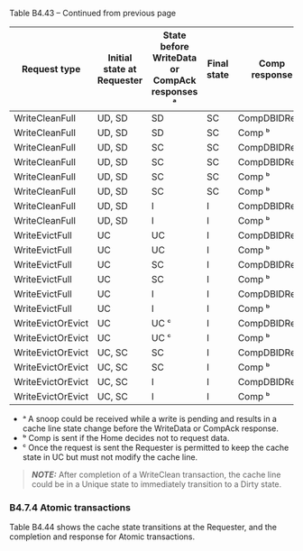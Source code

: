 Table B4.43 – Continued from previous page

| Request type      | Initial state at Requester | State before WriteData or CompAck responses ᵃ | Final state | Comp response | WriteData or CompAck response |
|-------------------|----------------------------|-----------------------------------------------|-------------|---------------|-------------------------------|
| WriteCleanFull    | UD, SD                     | SD                                            | SC          | CompDBIDResp  | CBWrData\_SD\_PD              |
| WriteCleanFull    | UD, SD                     | SD                                            | SC          | Comp ᵇ        | CompAck\_SD\_PD               |
| WriteCleanFull    | UD, SD                     | SC                                            | SC          | CompDBIDResp  | CBWrData\_SC                  |
| WriteCleanFull    | UD, SD                     | SC                                            | SC          | CompDBIDResp  | CBWrData\_I                   |
| WriteCleanFull    | UD, SD                     | SC                                            | SC          | Comp ᵇ        | CompAck\_SC                   |
| WriteCleanFull    | UD, SD                     | SC                                            | SC          | Comp ᵇ        | CompAck\_I                    |
| WriteCleanFull    | UD, SD                     | I                                             | I           | CompDBIDResp  | CBWrData\_I                   |
| WriteCleanFull    | UD, SD                     | I                                             | I           | Comp ᵇ        | CompAck\_I                    |
| WriteEvictFull    | UC                         | UC                                            | I           | CompDBIDResp  | CBWrData\_UC                  |
| WriteEvictFull    | UC                         | UC                                            | I           | Comp ᵇ        | CompAck\_UC                   |
| WriteEvictFull    | UC                         | SC                                            | I           | CompDBIDResp  | CBWrData\_SC                  |
| WriteEvictFull    | UC                         | SC                                            | I           | Comp ᵇ        | CompAck\_SC                   |
| WriteEvictFull    | UC                         | I                                             | I           | CompDBIDResp  | CBWrData\_I                   |
| WriteEvictFull    | UC                         | I                                             | I           | Comp ᵇ        | CompAck\_I                    |
| WriteEvictOrEvict | UC                         | UC ᶜ                                          | I           | CompDBIDResp  | CBWrData\_UC                  |
| WriteEvictOrEvict | UC                         | UC ᶜ                                          | I           | Comp ᵇ        | CompAck\_UC                   |
| WriteEvictOrEvict | UC, SC                     | SC                                            | I           | CompDBIDResp  | CBWrData\_SC                  |
| WriteEvictOrEvict | UC, SC                     | SC                                            | I           | Comp ᵇ        | CompAck\_SC                   |
| WriteEvictOrEvict | UC, SC                     | I                                             | I           | CompDBIDResp  | CBWrData\_I                   |
| WriteEvictOrEvict | UC, SC                     | I                                             | I           | Comp ᵇ        | CompAck\_I                    |

- ᵃ A snoop could be received while a write is pending and results in a cache line state change before the WriteData or CompAck response.
- ᵇ Comp is sent if the Home decides not to request data.
- ᶜ Once the request is sent the Requester is permitted to keep the cache state in UC but must not modify the cache line.

> **_NOTE:_** After completion of a WriteClean transaction, the cache line could be in a Unique state to immediately transition to a Dirty state.

### B4.7.4 Atomic transactions

Table B4.44 shows the cache state transitions at the Requester, and the completion and response for Atomic transactions.